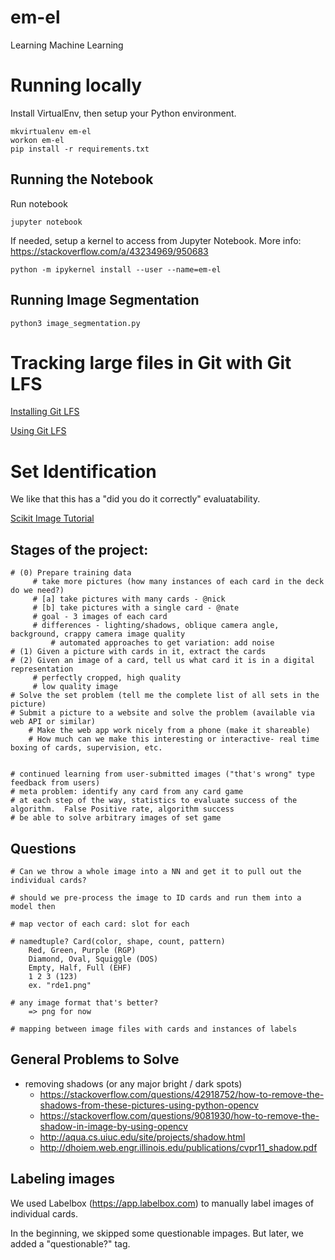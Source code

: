 # em-el
Learning Machine Learning

# Running locally

Install VirtualEnv, then setup your Python environment.

```
mkvirtualenv em-el
workon em-el
pip install -r requirements.txt
```

## Running the Notebook

Run notebook
```
jupyter notebook
```

If needed, setup a kernel to access from Jupyter Notebook.
More info: https://stackoverflow.com/a/43234969/950683
```
python -m ipykernel install --user --name=em-el
```

## Running Image Segmentation

```
python3 image_segmentation.py
```


# Tracking large files in Git with Git LFS

[Installing Git LFS](https://help.github.com/articles/installing-git-large-file-storage/)

[Using Git LFS](https://help.github.com/articles/configuring-git-large-file-storage/)


# Set Identification

We like that this has a "did you do it correctly" evaluatability.

[Scikit Image Tutorial](https://github.com/scikit-image/skimage-tutorials)

## Stages of the project:

    # (0) Prepare training data
         # take more pictures (how many instances of each card in the deck do we need?)
         # [a] take pictures with many cards - @nick
         # [b] take pictures with a single card - @nate
         # goal - 3 images of each card
         # differences - lighting/shadows, oblique camera angle, background, crappy camera image quality
             # automated approaches to get variation: add noise
    # (1) Given a picture with cards in it, extract the cards
    # (2) Given an image of a card, tell us what card it is in a digital representation
         # perfectly cropped, high quality
         # low quality image
    # Solve the set problem (tell me the complete list of all sets in the picture)
    # Submit a picture to a website and solve the problem (available via web API or similar)
        # Make the web app work nicely from a phone (make it shareable)
        # How much can we make this interesting or interactive- real time boxing of cards, supervision, etc.


    # continued learning from user-submitted images ("that's wrong" type feedback from users)
    # meta problem: identify any card from any card game
    # at each step of the way, statistics to evaluate success of the algorithm.  False Positive rate, algorithm success
    # be able to solve arbitrary images of set game

## Questions
    # Can we throw a whole image into a NN and get it to pull out the individual cards?

    # should we pre-process the image to ID cards and run them into a model then

    # map vector of each card: slot for each

    # namedtuple? Card(color, shape, count, pattern)
        Red, Green, Purple (RGP)
        Diamond, Oval, Squiggle (DOS)
        Empty, Half, Full (EHF)
        1 2 3 (123)
        ex. "rde1.png"

    # any image format that's better?
        => png for now

    # mapping between image files with cards and instances of labels

## General Problems to Solve

- removing shadows (or any major bright / dark spots)
    - https://stackoverflow.com/questions/42918752/how-to-remove-the-shadows-from-these-pictures-using-python-opencv
    - https://stackoverflow.com/questions/9081930/how-to-remove-the-shadow-in-image-by-using-opencv
    - http://aqua.cs.uiuc.edu/site/projects/shadow.html
    - http://dhoiem.web.engr.illinois.edu/publications/cvpr11_shadow.pdf

## Labeling images

We used Labelbox (https://app.labelbox.com) to manually label images of individual cards.

In the beginning, we skipped some questionable impages. But later, we added a "questionable?" tag.
